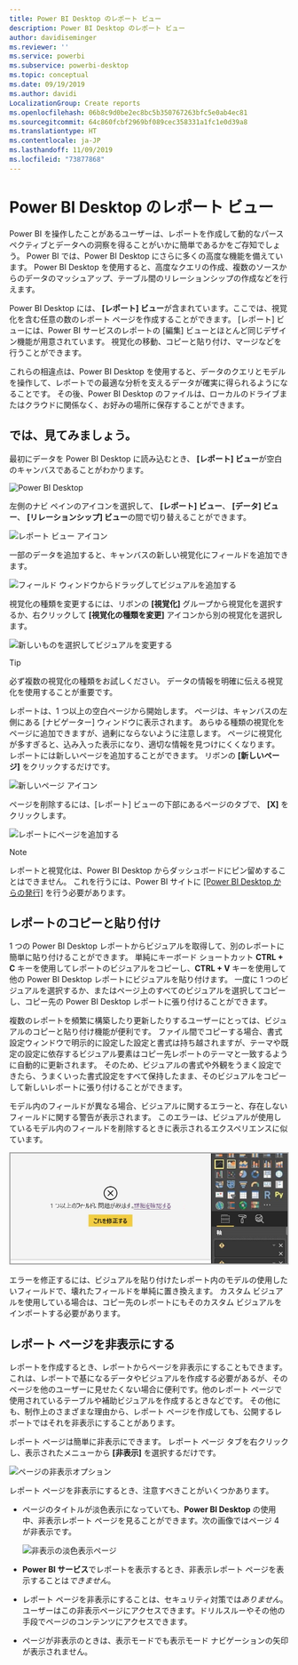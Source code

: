 ```yaml
---
title: Power BI Desktop のレポート ビュー
description: Power BI Desktop のレポート ビュー
author: davidiseminger
ms.reviewer: ''
ms.service: powerbi
ms.subservice: powerbi-desktop
ms.topic: conceptual
ms.date: 09/19/2019
ms.author: davidi
LocalizationGroup: Create reports
ms.openlocfilehash: 06b8c9d0be2ec8bc5b350767263bfc5e0ab4ec81
ms.sourcegitcommit: 64c860fcbf2969bf089cec358331a1fc1e0d39a8
ms.translationtype: HT
ms.contentlocale: ja-JP
ms.lasthandoff: 11/09/2019
ms.locfileid: "73877868"
---
```

# <a name="report-view-in-power-bi-desktop"></a>Power BI Desktop のレポート ビュー
Power BI を操作したことがあるユーザーは、レポートを作成して動的なパースペクティブとデータへの洞察を得ることがいかに簡単であるかをご存知でしょう。 Power BI では、Power BI Desktop にさらに多くの高度な機能を備えています。 Power BI Desktop を使用すると、高度なクエリの作成、複数のソースからのデータのマッシュアップ、テーブル間のリレーションシップの作成などを行えます。

Power BI Desktop には、 **[レポート] ビュー**が含まれています。ここでは、視覚化を含む任意の数のレポート ページを作成することができます。 [レポート] ビューには、Power BI サービスのレポートの [編集] ビューとほとんど同じデザイン機能が用意されています。 視覚化の移動、コピーと貼り付け、マージなどを行うことができます。

これらの相違点は、Power BI Desktop を使用すると、データのクエリとモデルを操作して、レポートでの最適な分析を支えるデータが確実に得られるようになることです。 その後、Power BI Desktop のファイルは、ローカルのドライブまたはクラウドに関係なく、お好みの場所に保存することができます。

## <a name="lets-take-a-look"></a>では、見てみましょう。
最初にデータを Power BI Desktop に読み込むとき、 **[レポート] ビュー**が空白のキャンバスであることがわかります。

![Power BI Desktop](media/desktop-report-view/pbi_reportviewinpbidesigner_reportview.png)

左側のナビ ペインのアイコンを選択して、 **[レポート] ビュー**、 **[データ] ビュー**、 **[リレーションシップ] ビュー**の間で切り替えることができます。

![レポート ビュー アイコン](media/desktop-report-view/pbi_reportviewinpbidesigner_changeview.png)

一部のデータを追加すると、キャンバスの新しい視覚化にフィールドを追加できます。

![フィールド ウィンドウからドラッグしてビジュアルを追加する](media/desktop-report-view/pbid_reportview_addvis.gif)

視覚化の種類を変更するには、リボンの **[視覚化]** グループから視覚化を選択するか、右クリックして **[視覚化の種類を変更]** アイコンから別の視覚化を選択します。

![新しいものを選択してビジュアルを変更する](media/desktop-report-view/pbid_reportview_changevis.gif)

> [!TIP]
> 必ず複数の視覚化の種類をお試しください。 データの情報を明確に伝える視覚化を使用することが重要です。

レポートは、1 つ以上の空白ページから開始します。 ページは、キャンバスの左側にある [ナビゲーター] ウィンドウに表示されます。 あらゆる種類の視覚化をページに追加できますが、過剰にならないように注意します。 ページに視覚化が多すぎると、込み入った表示になり、適切な情報を見つけにくくなります。 レポートには新しいページを追加することができます。 リボンの **[新しいページ]** をクリックするだけです。

![新しいページ アイコン](media/desktop-report-view/pbidesignerreportviewnewpage.png)

ページを削除するには、[レポート] ビューの下部にあるページのタブで、 **[X]** をクリックします。

![レポートにページを追加する](media/desktop-report-view/pbi_reportviewinpbidesigner_deletepage.png)

> [!NOTE]
> レポートと視覚化は、Power BI Desktop からダッシュボードにピン留めすることはできません。 これを行うには、Power BI サイトに [[Power BI Desktop からの発行]](desktop-upload-desktop-files.md) を行う必要があります。

## <a name="copy-and-paste-between-reports"></a>レポートのコピーと貼り付け

1 つの Power BI Desktop レポートからビジュアルを取得して、別のレポートに簡単に貼り付けることができます。 単純にキーボード ショートカット **CTRL + C** キーを使用してレポートのビジュアルをコピーし、**CTRL + V** キーを使用して他の Power BI Desktop レポートにビジュアルを貼り付けます。 一度に 1 つのビジュアルを選択するか、またはページ上のすべてのビジュアルを選択してコピーし、コピー先の Power BI Desktop レポートに張り付けることができます。 

複数のレポートを頻繁に構築したり更新したりするユーザーにとっては、ビジュアルのコピーと貼り付け機能が便利です。 ファイル間でコピーする場合、書式設定ウィンドウで明示的に設定した設定と書式は持ち越されますが、テーマや既定の設定に依存するビジュアル要素はコピー先レポートのテーマと一致するように自動的に更新されます。 そのため、ビジュアルの書式や外観をうまく設定できたら、うまくいった書式設定をすべて保持したまま、そのビジュアルをコピーして新しいレポートに張り付けることができます。

モデル内のフィールドが異なる場合、ビジュアルに関するエラーと、存在しないフィールドに関する警告が表示されます。 このエラーは、ビジュアルが使用しているモデル内のフィールドを削除するときに表示されるエクスペリエンスに似ています。 

![ビジュアルのコピー/貼り付けのエラー - データ フィールドがありません](media/desktop-report-view/report-view_07.png)

エラーを修正するには、ビジュアルを貼り付けたレポート内のモデルの使用したいフィールドで、壊れたフィールドを単純に置き換えます。 カスタム ビジュアルを使用している場合は、コピー先のレポートにもそのカスタム ビジュアルをインポートする必要があります。




## <a name="hide-report-pages"></a>レポート ページを非表示にする

レポートを作成するとき、レポートからページを非表示にすることもできます。 これは、レポートで基になるデータやビジュアルを作成する必要があるが、そのページを他のユーザーに見せたくない場合に便利です。他のレポート ページで使用されているテーブルや補助ビジュアルを作成するときなどです。 その他にも、制作上のさまざまな理由から、レポート ページを作成しても、公開するレポートではそれを非表示にすることがあります。 

レポート ページは簡単に非表示にできます。 レポート ページ タブを右クリックし、表示されたメニューから **[非表示]** を選択するだけです。

![ページの非表示オプション](media/desktop-report-view/report-view_05.png)

レポート ページを非表示にするとき、注意すべきことがいくつかあります。

* ページのタイトルが淡色表示になっていても、**Power BI Desktop** の使用中、非表示レポート ページを見ることができます。次の画像ではページ 4 が非表示です。

    ![非表示の淡色表示ページ](media/desktop-report-view/report-view_06.png)

* **Power BI サービス**でレポートを表示するとき、非表示レポート ページを表示することは*できません*。

* レポート ページを非表示にすることは、セキュリティ対策では*ありません*。 ユーザーはこの非表示ページにアクセスできます。ドリルスルーやその他の手段でページのコンテンツにアクセスできます。

* ページが非表示のときは、表示モードでも表示モード ナビゲーションの矢印が表示されません。

